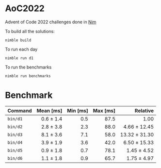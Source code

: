# AoC2022

Advent of Code 2022 challenges done in [Nim](https://nim-lang.org/)

To build all the solutions:

```
nimble build
```

To run each day
```
nimble run d1
```


To run the benchmarks
```
nimble run benchmarks
```

# Benchmark 
| Command | Mean [ms] | Min [ms] | Max [ms] | Relative |
|:---|---:|---:|---:|---:|
| `bin/d1` | 0.6 ± 1.4 | 0.5 | 87.5 | 1.00 |
| `bin/d2` | 2.8 ± 3.8 | 2.3 | 88.0 | 4.66 ± 12.45 |
| `bin/d3` | 8.1 ± 3.6 | 7.1 | 58.0 | 13.32 ± 31.30 |
| `bin/d4` | 3.9 ± 1.9 | 3.6 | 42.0 | 6.50 ± 15.33 |
| `bin/d5` | 0.9 ± 1.8 | 0.7 | 78.1 | 1.45 ± 4.52 |
| `bin/d6` | 1.1 ± 1.8 | 0.9 | 65.7 | 1.75 ± 4.97 |
